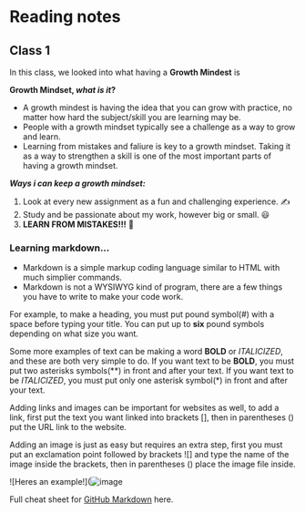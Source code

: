 # Reading notes

## Class 1
In this class, we looked into what having a **Growth Mindest** is

**Growth Mindset, _what is it_?**
- A growth mindest is having the idea that you can grow with practice, no matter how hard the subject/skill you are learning may be.
- People with a growth mindset typically see a challenge as a way to grow and learn. 
- Learning from mistakes and faliure is key to a growth mindset. Taking it as a way to strengthen a skill is one of the most important parts of having a growth mindset.

***Ways i can keep a growth mindset:***
1. Look at every new assignment as a fun and challenging experience. ✍️
2. Study and be passionate about my work, however big or small. 😃
3. **LEARN FROM MISTAKES!!!** 🙌

### Learning markdown...
- Markdown is a simple markup coding language similar to HTML with much simplier commands.
- Markdown is not a WYSIWYG kind of program, there are a few things you have to write to make your code work.

For example, to make a heading, you must put pound symbol(#) with a space before typing your title.
You can put up to **six** pound symbols depending on what size you want.

Some more examples of text can be making a word **BOLD** or *ITALICIZED*, and these are both very simple to do.
If you want text to be **BOLD**, you must put two asterisks symbols(**) in front and after your text.
If you want text to be *ITALICIZED*, you must put only one asterisk symbol(*) in front and after your text.

Adding links and images can be important for websites as well, to add a link, first put the text you want linked into brackets [], then in parentheses () put the URL link to the website.

Adding an image is just as easy but requires an extra step, first you must put an exclamation point followed by brackets ![] and type the name of the image inside the brackets, then in parentheses () place the image file inside.

![Heres an example!](![image](https://user-images.githubusercontent.com/112737001/193682704-d0b43025-2e02-4832-968c-ff58728188aa.png)


Full cheat sheet for [GitHub Markdown](https://docs.github.com/en/get-started/writing-on-github/getting-started-with-writing-and-formatting-on-github/basic-writing-and-formatting-syntax#links) here.





